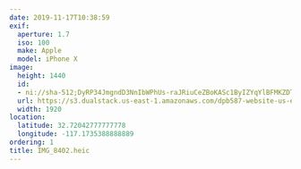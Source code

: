 ```yaml
---
date: 2019-11-17T10:38:59
exif:
  aperture: 1.7
  iso: 100
  make: Apple
  model: iPhone X
image:
  height: 1440
  id:
  - ni://sha-512;DyRP34JmgndD3NnIbWPhUs-raJRiuCeZBoKASc1ByIZYqYlBFMKZDTKXBKduAbMPrVwfvoPGuzOgRJqucRm4zw
  url: https://s3.dualstack.us-east-1.amazonaws.com/dpb587-website-us-east-1/asset/gallery/2019-san-diego/04b9dbab-58f3-095f-2fe0-4c24b7f29f27~1920.jpg
  width: 1920
location:
  latitude: 32.72042777777778
  longitude: -117.1735388888889
ordering: 1
title: IMG_8402.heic
---
```

